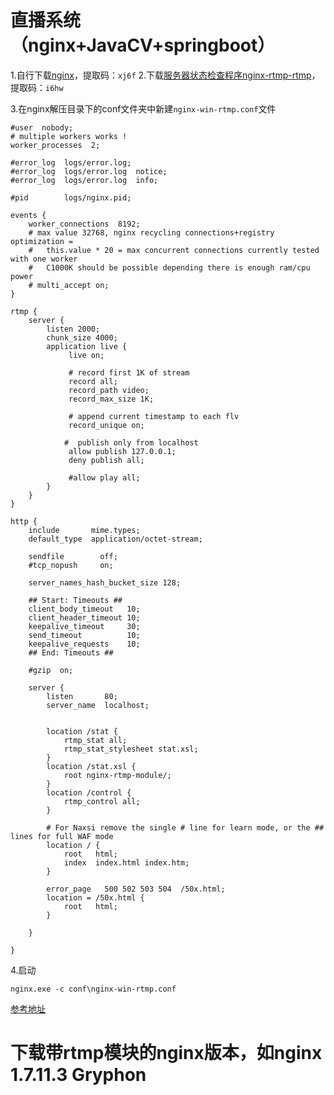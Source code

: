 # 直播系统（nginx+JavaCV+springboot）



1.自行下载[nginx](https://pan.baidu.com/s/11QQTKuXsaWwQ5wHIV67-Ww)，提取码：`xj6f`
2.下载[服务器状态检查程序nginx-rtmp-rtmp](https://pan.baidu.com/s/1LgxLrD4zh7dWSDi9y7Yk5w)，提取码：`i6hw`

3.在nginx解压目录下的conf文件夹中新建`nginx-win-rtmp.conf`文件

```properties
#user  nobody;
# multiple workers works !
worker_processes  2;

#error_log  logs/error.log;
#error_log  logs/error.log  notice;
#error_log  logs/error.log  info;
 
#pid        logs/nginx.pid;
 
events {
    worker_connections  8192;
    # max value 32768, nginx recycling connections+registry optimization = 
    #   this.value * 20 = max concurrent connections currently tested with one worker
    #   C1000K should be possible depending there is enough ram/cpu power
    # multi_accept on;
}
 
rtmp {
    server {
        listen 2000;
        chunk_size 4000;
        application live {
             live on;
 
             # record first 1K of stream
             record all;
             record_path video;
             record_max_size 1K;
 
             # append current timestamp to each flv
             record_unique on;
 
            #  publish only from localhost
             allow publish 127.0.0.1;
             deny publish all;
 
             #allow play all;
        }
    }
}
 
http {
    include       mime.types;
    default_type  application/octet-stream;
 
    sendfile        off;
    #tcp_nopush     on;
 
    server_names_hash_bucket_size 128;
 
    ## Start: Timeouts ##
    client_body_timeout   10;
    client_header_timeout 10;
    keepalive_timeout     30;
    send_timeout          10;
    keepalive_requests    10;
    ## End: Timeouts ##
 
    #gzip  on;
 
    server {
        listen       80;
        server_name  localhost;
 
 
        location /stat {
            rtmp_stat all;
            rtmp_stat_stylesheet stat.xsl;
        }
        location /stat.xsl {
            root nginx-rtmp-module/;
        }
        location /control {
            rtmp_control all;
        }
 
        # For Naxsi remove the single # line for learn mode, or the ## lines for full WAF mode
        location / {
            root   html;
            index  index.html index.htm;
        }
 
        error_page   500 502 503 504  /50x.html;
        location = /50x.html {
            root   html;
        }
  
    }
  
}
```



4.启动

```shell
nginx.exe -c conf\nginx-win-rtmp.conf
```



[参考地址](https://blog.csdn.net/Right__/article/details/108081089)

# 下载带rtmp模块的nginx版本，如nginx 1.7.11.3 Gryphon